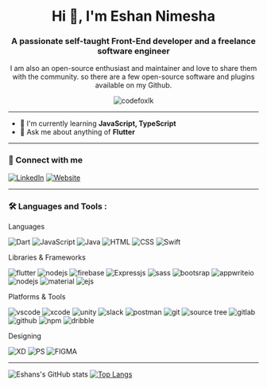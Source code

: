 <h1 align="center">Hi 👋, I'm Eshan Nimesha</h1>
<h3 align="center">A passionate self-taught Front-End developer and a freelance software engineer</h3>

<p align="center">
I am also an open-source enthusiast and maintainer and love to share them with the community. so there are a few open-source software and plugins available on my Github.
</p>

<p align="center"> <img src="https://komarev.com/ghpvc/?username=codefoxlk&label=Profile%20views&color=0e75b6&style=flat" alt="codefoxlk" /> </p>

------------


+ 🌱 I'm currently learning  __JavaScript, TypeScript__
+ 💬 Ask me about anything of  __Flutter__

------------

### 🔗  Connect with me
<p>
<a href="www.linkedin.com/in/eshan-nimesha-a57434149"><img src="https://img.shields.io/badge/LinkedIn-0077B5?style=for-the-badge&logo=linkedin&logoColor=white" alt="LinkedIn"></a> <a href="https://eshannimesha.com/"><img src="https://img.shields.io/badge/website-000000?style=for-the-badge&logo=About.me&logoColor=white" alt="Website"></a>

</p>


------------



### 🛠  Languages and Tools :

Languages
<p>
 <img src  = "https://img.shields.io/badge/Dart-0175C2?style=for-the-badge&logo=dart&logoColor=white" alt = "Dart">
 <img src  = "https://img.shields.io/badge/JavaScript-323330?style=for-the-badge&logo=javascript&logoColor=F7DF1E" alt = "JavaScript">
  <img src  = "https://img.shields.io/badge/Java-ED8B00?style=for-the-badge&logo=java&logoColor=white" alt = "Java">
    <img src  = "https://img.shields.io/badge/HTML5-E34F26?style=for-the-badge&logo=html5&logoColor=white" alt = "HTML">
	    <img src  = "https://img.shields.io/badge/CSS3-1572B6?style=for-the-badge&logo=css3&logoColor=white" alt = "CSS">
  <img src  = "https://img.shields.io/badge/Swift-FA7343?style=for-the-badge&logo=swift&logoColor=white" alt = "Swift">
</p>


Libraries & Frameworks
<p>
 <img src  = "https://img.shields.io/badge/Flutter-02569B?style=for-the-badge&logo=flutter&logoColor=white" alt = "flutter">
 <img src  = "https://img.shields.io/badge/Node.js-339933?style=for-the-badge&logo=nodedotjs&logoColor=white" alt = "nodejs">
  <img src  = "https://img.shields.io/badge/firebase-ffca28?style=for-the-badge&logo=firebase&logoColor=white" alt = "firebase">
    <img src  = "https://img.shields.io/badge/Express.js-000000?style=for-the-badge&logo=express&logoColor=white" alt = "Expressjs">
    <img src  = "https://img.shields.io/badge/Sass-CC6699?style=for-the-badge&logo=sass&logoColor=white" alt = "sass">
  <img src  = "https://img.shields.io/badge/Bootstrap-563D7C?style=for-the-badge&logo=bootstrap&logoColor=white" alt = "bootsrap">
  <img src  = "https://img.shields.io/badge/Appwrite-F02E65?style=for-the-badge&logo=Appwrite&logoColor=white" alt = "appwriteio">
 <img src  = "https://img.shields.io/badge/Node.js-339933?style=for-the-badge&logo=nodedotjs&logoColor=white" alt = "nodejs">
  <img src  = "https://img.shields.io/badge/Material%20UI-007FFF?style=for-the-badge&logo=mui&logoColor=white" alt = "material">
    <img src  = "https://img.shields.io/badge/Electron-2B2E3A?style=for-the-badge&logo=electron&logoColor=9FEAF9" alt = "ejs">

</p>

Platforms & Tools
<p>
 <img src  = "https://img.shields.io/badge/Visual_Studio_Code-0078D4?style=for-the-badge&logo=visual%20studio%20code&logoColor=white" alt = "vscode">
 <img src  = "https://img.shields.io/badge/Xcode-007ACC?style=for-the-badge&logo=Xcode&logoColor=white" alt = "xcode">
 <img src  = "https://img.shields.io/badge/Unity-100000?style=for-the-badge&logo=unity&logoColor=white" alt = "unity">
 <img src  = "https://img.shields.io/badge/Slack-4A154B?style=for-the-badge&logo=slack&logoColor=white" alt = "slack">
 <img src  = "https://img.shields.io/badge/Postman-FF6C37?style=for-the-badge&logo=postman&logoColor=white" alt = "postman">	
 <img src  = "https://img.shields.io/badge/GIT-E44C30?style=for-the-badge&logo=git&logoColor=white" alt = "git">
 <img src  = "https://img.shields.io/badge/Sourcetree-0052CC?style=for-the-badge&logo=Sourcetree&logoColor=white" alt = "source tree">
 <img src  = "https://img.shields.io/badge/GitLab-330F63?style=for-the-badge&logo=gitlab&logoColor=white" alt = "gitlab">
 <img src  = "https://img.shields.io/badge/GitHub-100000?style=for-the-badge&logo=github&logoColor=white" alt = "github">
 <img src  = "https://img.shields.io/badge/npm-CB3837?style=for-the-badge&logo=npm&logoColor=white" alt = "npm">
 <img src  = "https://img.shields.io/badge/Dribbble-EA4C89?style=for-the-badge&logo=dribbble&logoColor=white" alt = "dribble">
</p>

Designing
<p>
 <img src  = "https://img.shields.io/badge/Adobe%20XD-470137?style=for-the-badge&logo=Adobe%20XD&logoColor=#FF61F6" alt = "XD">
 <img src  = "https://img.shields.io/badge/Adobe%20Photoshop-31A8FF?style=for-the-badge&logo=Adobe%20Photoshop&logoColor=white" alt = "PS">
  <img src  = "https://img.shields.io/badge/Figma-F24E1E?style=for-the-badge&logo=figma&logoColor=white" alt = "FIGMA">
</p>


------------



![Eshans's GitHub stats](https://github-readme-stats.vercel.app/api?username=codefoxlk&count_private=true&theme=dark)
[![Top Langs](https://github-readme-stats.vercel.app/api/top-langs/?username=codefoxlk&layout=compact)](https://github.com/codefoxlk/github-readme-stats)



